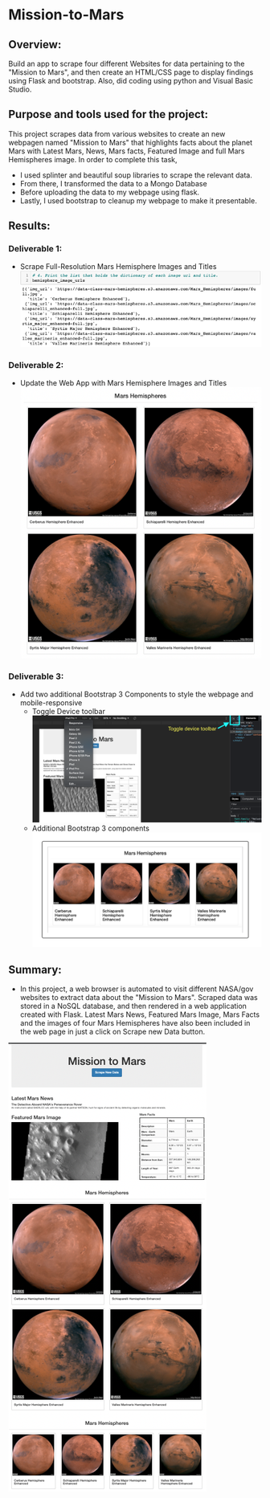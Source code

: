 # Mission-to-Mars
## Overview:
Build an app to scrape four different Websites for data pertaining to the "Mission to Mars", and then create an HTML/CSS page to display findings using Flask and bootstrap. Also, did coding using python and Visual Basic Studio.

## Purpose and tools used for the project:
This project scrapes data from various websites to create an new webpagen named "Mission to Mars" that highlights facts about the planet Mars with Latest Mars, News, Mars facts, Featured Image and full Mars Hemispheres image. In order to complete this task, 
- I used splinter and beautiful soup libraries to scrape the relevant data. 
- From there, I transformed the data to a Mongo Database 
- Before uploading the data to my webpage using flask. 
- Lastly, I used bootstrap to cleanup my webpage to make it presentable.

## Results:
### Deliverable 1:
- Scrape Full-Resolution Mars Hemisphere Images and Titles
![hemisphere_image_urls](./Resources/hemisphere_image_urls.png)


### Deliverable 2:
- Update the Web App with Mars Hemisphere Images and Titles
![mars_hemisphere](./Resources/mars_hemispheres.png)

### Deliverable 3:
- Add two additional Bootstrap 3 Components to style the webpage and mobile-responsive
  - Toggle Device toolbar
![Toggle device toolbar](./Resources/toggle_device_toolbar.png)
  - Additional Bootstrap 3 components
![full_image_titles](./Resources/full_image_titles.png)


## Summary:
- In this project, a web browser is automated to visit different NASA/gov websites to extract data about the "Mission to Mars". Scraped data was stored in a NoSQL database, and then rendered in a web application created with Flask. Latest Mars News, Featured Mars Image, Mars Facts and the images of four Mars Hemispheres have also been included in the web page in just a click on Scrape new Data button.

![Webpage Bootsrap](./Resources/webpage_bootstrap.png)
